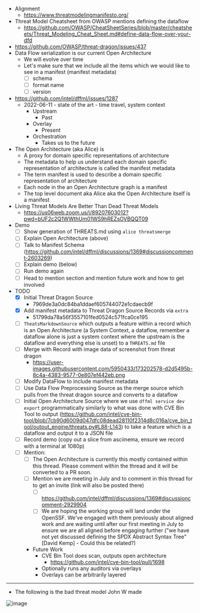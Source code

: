 - Alignment
  - https://www.threatmodelingmanifesto.org/
- Threat Model Cheatsheet from OWASP mentions defining the dataflow
  - https://github.com/OWASP/CheatSheetSeries/blob/master/cheatsheets/Threat_Modeling_Cheat_Sheet.md#define-data-flow-over-your-dfd
- https://github.com/OWASP/threat-dragon/issues/437
- Data Flow serialization is our current Open Architecture
  - We will evolve over time
  - Let's make sure that we include all the items which we would like to see in a manifest (manifest metadata)
    - [ ] schema
    - [ ] format name
    - [ ] version
- https://github.com/intel/dffml/issues/1287
  - 2022-06-11 - state of the art - time travel, system context
    - Upstream
      - Past
    - Overlay
      - Present
    - Orchestration
      - Takes us to the future
- The Open Architecture (aka Alice) is
  - A proxy for domain specific representations of architecture
  - The metadata to help us understand each domain specific representation of architecture is called the manifest metadata
  - The term manifest is used to describe a domain specific representation of architecture
  - Each node in the an Open Architecture graph is a manifest
  - The top level document aka Alice aka the Open Architecture itself is a manifest
- Living Threat Models Are Better Than Dead Threat Models
  - https://us06web.zoom.us/j/89207603012?pwd=bUF2c2Q1WWthUm01WS9hREZsOVBQQT09
- Demo
  - [ ] Show generation of THREATS.md using `alice threatsmerge`
  - [ ] Explain Open Architecture (above)
  - [ ] Talk to Manifest Schema (https://github.com/intel/dffml/discussions/1369#discussioncomment-2603269)
  - [ ] Explain demo (below)
  - [ ] Run demo again 
  - [ ] Head to mention section and mention future work and how to get involved
- TODO
  - [x] Initial Threat Dragon Source
    - 7969de3a0dc84ba1ddaef605744072e1cdaecb9f
  - [x] Add manifest metadata to Threat Dragon Source Records via `extra`
    - 51799da78a56f3557101fed0524c571fca0ce195
  - [ ] `TheatsMarkdownSource` which outputs a feature within a record which is an Open Architecture (a System Context, a dataflow,  remember a dataflow alone is just a system context where the upstream is the dataflow and everything else is unset) to a `THREATS.md` file
  - [ ] Merge with Record with image data of screenshot from threat dragon
    - https://user-images.githubusercontent.com/5950433/173202578-d2d5495b-8c4a-4383-9577-0e807ef442eb.png
  - [ ] Modify DataFlow to include manifest metadata
  - [ ] Use Data Flow Preprocessing Source as the merge source which pulls from the threat dragon source and converts to a dataflow
  - [ ] Initial Open Architecture Source where we use `dffml service dev export` programmatically similarly to what was done with CVE Bin Tool to output  (https://github.com/intel/cve-bin-tool/blob/7cb90d6009d047dfc08dead28110f2314d8c016a/cve_bin_tool/output_engine/threats.py#L88-L143) to take a feature which is a dataflow and output it to a JSON file
  - [ ] Record demo (copy out a slice from asciinema, ensure we record with a terminal at 1080p)
  - [ ] Mention:
    - [ ] The Open Architecture is currently this mostly contained within this thread. Please comment within the thread and it will be converted to a PR soon.
    - [ ] Mention we are meeting in July and to comment in this thread for to get an invite (link will also be posted there)
      - [ ] https://github.com/intel/dffml/discussions/1369#discussioncomment-2929904
      - [ ] We are hoping the working group will land under the OpenSSF. We've engaged with them previously about aligned work and are waiting until after our first meeting in July to ensure we are all aligned before engaging further ("we have not yet discussed defining the SPDX Abstract Syntax Tree" [David Kemp] - Could this be related?)
    - Future Work
      - CVE Bin Tool does scan, outputs open architecture
        - https://github.com/intel/cve-bin-tool/pull/1698
      - Optionally runs any auditors via overlays
      - Overlays can be arbitrarily layered

---

- The following is the bad threat model John W made

![image](https://user-images.githubusercontent.com/5950433/173202578-d2d5495b-8c4a-4383-9577-0e807ef442eb.png)
